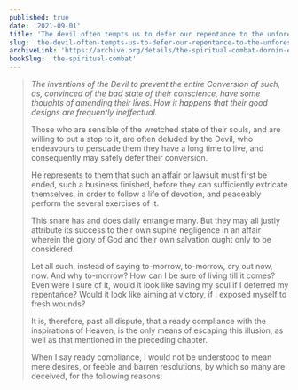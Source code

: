 ```yaml
---
published: true
date: '2021-09-01'
title: 'The devil often tempts us to defer our repentance to the unforeseen future'
slug: 'the-devil-often-tempts-us-to-defer-our-repentance-to-the-unforeseen-future'
archiveLink: 'https://archive.org/details/the-spiritual-combat-dornin-edition/page/109?view=theater'
bookSlug: 'the-spiritual-combat'
---
```


> *The inventions of the Devil to prevent the entire Conversion of such, as, convinced of the bad state of their conscience, have some thoughts of amending their lives. How it happens that their good designs are frequently ineffectual.*
>
> Those who are sensible of the wretched state of their souls, and are willing to put a stop to it, are often deluded by the Devil, who endeavours to persuade them they have a long time to live, and consequently may safely defer their conversion.
>
> He represents to them that such an affair or lawsuit must first be ended, such a business finished, before they can sufficiently extricate themselves, in order to follow a life of devotion, and peaceably perform the several exercises of it.
>
> This snare has and does daily entangle many. But they may all justly attribute its success to their own supine negligence in an affair wherein the glory of God and their own salvation ought only to be considered.
>
> Let all such, instead of saying to-morrow, to-morrow, cry out now, now. And why to-morrow? How can I be sure of living till it comes? Even were I sure of it, would it look like saving my soul if I deferred my repentańce? Would it look like aiming at victory, if I exposed myself to fresh wounds?
>
> It is, therefore, past all dispute, that a ready compliance with the inspirations of Heaven, is the only means of escaping this illusion, as well as that mentioned in the preceding chapter.
>
> When I say ready compliance, I would not be understood to mean mere desires, or feeble and barren resolutions, by which so many are deceived, for the following reasons: